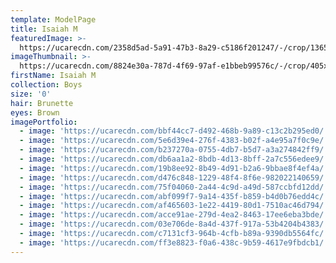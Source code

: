 ```yaml
---
template: ModelPage
title: Isaiah M
featuredImage: >-
  https://ucarecdn.com/2358d5ad-5a91-47b3-8a29-c5186f201247/-/crop/1365x893/0,314/-/preview/
imageThumbnail: >-
  https://ucarecdn.com/8824e30a-787d-4f69-97af-e1bbeb99576c/-/crop/405x513/194,145/-/preview/
firstName: Isaiah M
collection: Boys
size: '0'
hair: Brunette
eyes: Brown
imagePortfolio:
  - image: 'https://ucarecdn.com/bbf44cc7-d492-468b-9a89-c13c2b295ed0/'
  - image: 'https://ucarecdn.com/5e6d39e4-276f-4383-b02f-a4e95a7f0c9e/'
  - image: 'https://ucarecdn.com/b237270a-0755-4db7-b5d7-a3a274842ff9/'
  - image: 'https://ucarecdn.com/db6aa1a2-8bdb-4d13-8bff-2a7c556edee9/'
  - image: 'https://ucarecdn.com/19b8ee92-8b49-4d91-b2a6-9bbae8f4ef4a/'
  - image: 'https://ucarecdn.com/d476c848-1229-48f4-8f6e-982022140659/'
  - image: 'https://ucarecdn.com/75f04060-2a44-4c9d-a49d-587ccbfd12dd/'
  - image: 'https://ucarecdn.com/abf099f7-9a14-435f-b859-b4d0b76edd4c/'
  - image: 'https://ucarecdn.com/af465603-1e22-4419-80d1-7510ac46d794/'
  - image: 'https://ucarecdn.com/acce91ae-279d-4ea2-8463-17ee6eba3bde/'
  - image: 'https://ucarecdn.com/03e706de-8a4d-437f-917a-53b4204b4383/'
  - image: 'https://ucarecdn.com/c7131cf3-964b-4cfb-b89a-9390db5564fc/'
  - image: 'https://ucarecdn.com/ff3e8823-f0a6-438c-9b59-4617e9fbdcb1/'
---
```


